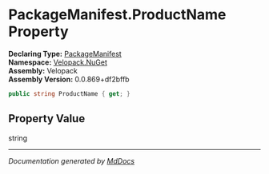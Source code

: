 ﻿<!--  
  <auto-generated>   
    The contents of this file were generated by a tool.  
    Changes to this file may be list if the file is regenerated  
  </auto-generated>   
-->

# PackageManifest.ProductName Property

**Declaring Type:** [PackageManifest](../index.md)  
**Namespace:** [Velopack.NuGet](../../index.md)  
**Assembly:** Velopack  
**Assembly Version:** 0.0.869+df2bffb

```csharp
public string ProductName { get; }
```

## Property Value

string

___

*Documentation generated by [MdDocs](https://github.com/ap0llo/mddocs)*
